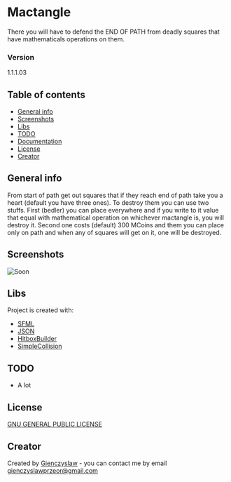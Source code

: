 # Mactangle
There you will have to defend the END OF PATH from deadly squares that have mathematicals operations on them.

### Version
1.1.1.03

## Table of contents
* [General info](#general-info)
* [Screenshots](#screenshots)
* [Libs](#libs)
* [TODO](#todo)
* [Documentation](#documentation)
* [License](#License)
* [Creator](#creator)

## General info
From start of path get out squares that if they reach end of path take you a heart (default you have three ones). To destroy them you can use two stuffs. First (bedler) you can place everywhere and if you write to it value that equal with mathematical operation on whichever mactangle is, you will destroy it. Second one costs (default) 300 MCoins and them you can place only on path and when any of squares will get on it, one will be destroyed.   

## Screenshots
![Soon]()

## Libs
Project is created with:
* [SFML](https://www.sfml-dev.org/)
* [JSON](https://github.com/nlohmann/json/)
* [HitboxBuilder](https://github.com/Tastyep/HitboxBuilder-2D)
* [SimpleCollision](https://github.com/SimpleRepos/SimpleCollision)
	
## TODO
* A lot 

## License
[GNU GENERAL PUBLIC LICENSE](LICENSE.md)

## Creator
Created by [Gienczyslaw](https://github.com/Gienczyslaw) - you can contact me by email gienczyslawprzeor@gmail.com